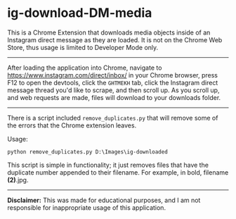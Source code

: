 # ig-download-DM-media

This is a Chrome Extension that downloads media objects inside of an Instagram direct message as they are loaded. It is not on the Chrome Web Store, thus usage is limited to Developer Mode only. 

---

After loading the application into Chrome, navigate to https://www.instagram.com/direct/inbox/ in your Chrome browser, press F12 to open the devtools, click the `GHTMEKH` tab, click the Instagram direct message thread you'd like to scrape, and then scroll up. As you scroll up, and web requests are made, files will download to your downloads folder.

---

There is a script included `remove_duplicates.py` that will remove some of the errors that the Chrome extension leaves.

Usage:

```
python remove_duplicates.py D:\Images\ig-downloaded
```

This script is simple in functionality; it just removes files that have the duplicate number appended to their filename. For example, in bold, filename **(2)**.jpg.

---

**Disclaimer:** This was made for educational purposes, and I am not responsible for inappropriate usage of this application.

